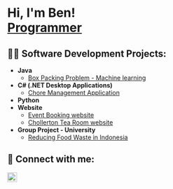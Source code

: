 <h1>Hi, I'm Ben! <br/><a href="https://github.com/BenHex1">Programmer</a></h1>

<h2>👨‍💻 Software Development Projects:</h2>

- <b>Java</b>
  - [Box Packing Problem - Machine learning](https://github.com/BenHex1/Evolutionary-Computing-BoxPacking-Problem-Java)
- <b>C# (.NET Desktop Applications)</b>
  - [Chore Management Application](https://github.com/BenHex1/Chore-Management-application)
- <b>Python</b>
- <b>Website</b>
  - [Event Booking website](https://github.com/BenHex1/Website---Event-Booking)
  - [Chollerton Tea Room website](https://github.com/BenHex1/Website-for-Tea-Room)
- <b>Group Project - University</b>
  - [Reducing Food Waste in Indonesia](https://github.com/NikkHubThe1st/Team-Project-and-Professionalism---Project)


<h2> 🤳 Connect with me:</h2>

[<img align="left" alt="Ben | LinkedIn" width="22px" src="https://cdn.jsdelivr.net/npm/simple-icons@v3/icons/linkedin.svg" />][linkedin]

[linkedin]: https://www.linkedin.com/in/ben-hugill-842451180/

<!--
**BenHex1/BenHex1** is a ✨ _special_ ✨ repository because its `README.md` (this file) appears on your GitHub profile.

Here are some ideas to get you started:

- 🔭 I’m currently working on ...
- 🌱 I’m currently learning ...
- 👯 I’m looking to collaborate on ...
- 🤔 I’m looking for help with ...
- 💬 Ask me about ...
- 📫 How to reach me: ...
- 😄 Pronouns: ...
- ⚡ Fun fact: ...
-->
